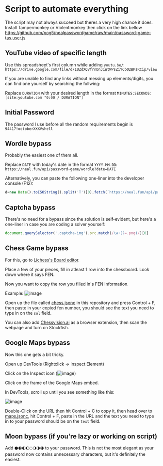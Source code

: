 # Script to automate everything
The script may not always succeed but theres a very high chance it does.
Install Tampermonkey or Violentmonkey then click on the link bellow
https://github.com/pog5/nealpasswordgame/raw/main/password-game-tas.user.js

## YouTube video of specific length
Use this spreadsheet's first column while adding `youtu.be/`: 
`https://drive.google.com/file/d/1UZdXQVfrnDnJ1WtWPsZiYCbO2BPsRCip/view`

If you are unable to find any links without messing up elements/digits, you can find one yourself by searching the follwing: 

Replace `DURATION` with your desired length in the format `MINUTES:SECONDS`: `[site:youtube.com "0:00 / DURATION"]`

## Initial Password
The password I use before all the random requirements begin is `94417!octoberXXXVshell`

## Wordle bypass
Probably the easiest one of them all.

Replace `DATE` with today's date in the format `YYYY-MM-DD`:
`https://neal.fun/api/password-game/wordle?date=DATE`

Alternatively, you can paste the following one-liner into the developer console (F12):
```js
d=new Date().toISOString().split('T')[0],fetch(`https://neal.fun/api/password-game/wordle?date=${d}`).then(r=>r.json()).then(d=>console.log(d.answer))
```

## Captcha bypass
There's no need for a bypass since the solution is self-evident, but here's a one-liner in case you are coding a solver yourself:
```js
document.querySelector('.captcha-img').src.match(/\w+(?=.png)/)[0]
```

## Chess Game bypass
For this, go to [Lichess's Board editor](https://lichess.org/editor).

Place a few of your pieces, fill in atleast 1 row into the chessboard.
Look down where it says FEN.

Now you want to copy the row you filled in's FEN information.

Example:
![image](https://github.com/pog5/nealpasswordgame/assets/62222436/3818af43-7eee-4e0c-8d2d-6b1a9c14ff9b)

Open up the file called [chess.jsonc](chess.jsonc) in this repository and press Control + F, then paste in your copied fen number, you should see the text you need to type in on the `sol` field.

You can also add [Chessvision.ai](https://chessvision.ai/) as a browser extension, then scan the webpage and turn on Stockfish.

## Google Maps bypass
Now this one gets a bit tricky.

Open up DevTools (Rightclick -> Inspect Element)

Click on the Inspect icon (![image](https://github.com/pog5/nealpasswordgame/assets/62222436/d078e662-a33b-4e42-8fb9-01216bce4e91))

Click on the frame of the Google Maps embed.

In DevTools, scroll up until you see something like this:

![image](https://github.com/pog5/nealpasswordgame/assets/62222436/0d842614-7f93-4c4b-8d94-eefdd10d9e48)

Double-Click on the URL then hit Control + C to copy it, then head over to [maps.jsonc](maps.jsonc), hit Control + F, paste in the URL and the text you need to type in to your password should be on the `text` field.

## Moon bypass (if you're lazy or working on script)
Add `🌑🌒🌓🌔🌕🌖🌗🌘` to your password. This is not the most elegant as your password now contains unnecessary characters, but it's definitely the easiest.
